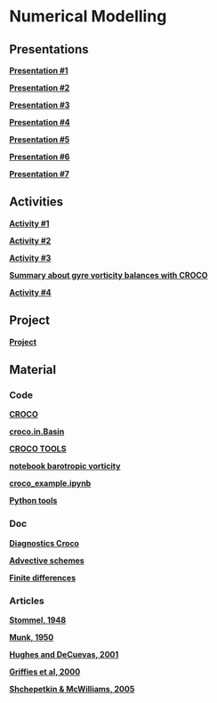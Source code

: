 

#  Numerical Modelling

##  Presentations



**[Presentation #1 ][p1]**  

  [p1]: 1_Numerical_modeling.pdf



**[Presentation #2 ][p2]**  

  [p2]: 2_Numerical_modeling.pdf


**[Presentation #3 ][p3]**  

  [p3]: 3_Numerical_modeling.pdf



**[Presentation #4 ][p4]**  

  [p4]: 4_Numerical_modeling.pdf



**[Presentation #5 ][p5]**  

  [p5]: 5_Numerical_modeling.pdf



**[Presentation #6 ][p6]**  

  [p6]: 6_Numerical_modeling.pdf




**[Presentation #7 ][p7]**  

  [p7]: 7_Numerical_modeling.pdf


##  Activities

**[Activity #1 ][t1]**  

  [t1]: Activity1.pdf


**[Activity #2 ][t2]**  

  [t2]: Activity2.pdf


**[Activity #3 ][t3]**  

  [t3]: Activity3.pdf
  
**[Summary about gyre vorticity balances with CROCO][t5]**  

  [t5]: modelling.pdf
  

**[Activity #4 ][t4]**  

  [t4]: Activity4.pdf
  
  
## Project

**[Project][p0]**  

  [p0]: projets_modnum2021.pdf

  
##  Material 

###  Code

**[CROCO ][c30]**  

  [c30]: croco.tar.gz

**[croco.in.Basin ][c35]**  

  [c35]: croco.in.Basin


**[CROCO TOOLS ][c32]**  

  [c32]: croco_tools-v1.1.tar.gz
  
  
**[notebook barotropic vorticity][c31]**  

  [c31]: barotropic_vorticity_balance.ipynb
  
  
**[croco_example.ipynb][c33]**  

  [c33]: croco_example.ipynb
  
    
**[Python tools][c34]**  

  [c34]: tools.py
  
  
###  Doc

**[Diagnostics Croco ][p31]**  

  [p31]: diagnostics_croco.pdf
  

**[Advective schemes ][p32]**  

  [p32]: formation_adv_diff.pdf
  

**[Finite differences ][p33]**  

  [p33]: http://www.dam.brown.edu/people/alcyew/handouts/numdiff.pdf  
  
###  Articles

**[Stommel, 1948 ][a1]**

**[Munk, 1950 ][a2]**

**[Hughes and DeCuevas, 2001 ][a3]**

**[Griffies et al, 2000 ][a4]**

**[Shchepetkin & McWilliams, 2005 ][a5]** 


  [a1]: Stommel48.pdf
  [a2]: Munk50.pdf
  [a3]: HughesDeCuevas01.pdf
  
  [a4]: Griffiesetal00.pdf
  [a5]: ShchepetkinMcWilliams05.pdf

